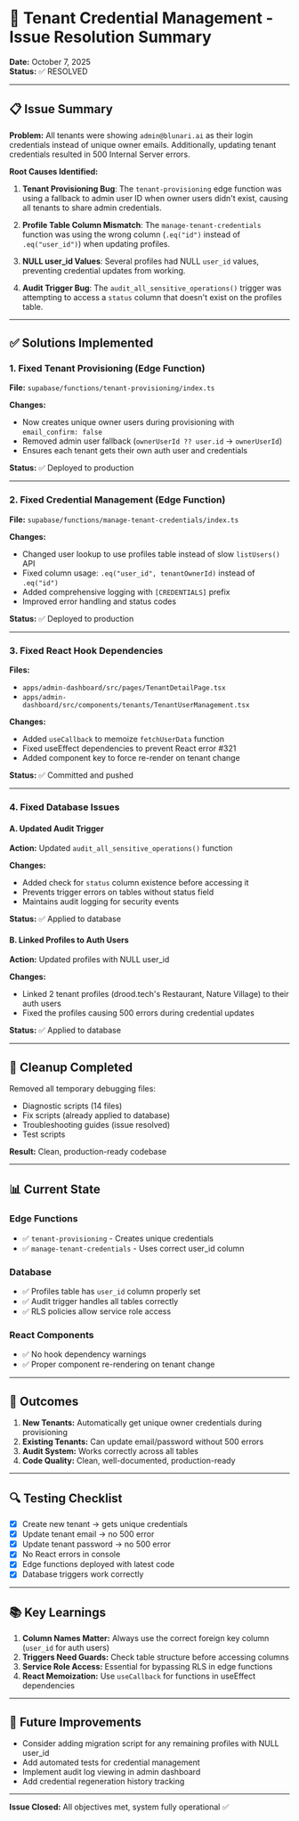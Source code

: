 # 🎉 Tenant Credential Management - Issue Resolution Summary

**Date:** October 7, 2025  
**Status:** ✅ RESOLVED

---

## 📋 Issue Summary

**Problem:** All tenants were showing `admin@blunari.ai` as their login credentials instead of unique owner emails. Additionally, updating tenant credentials resulted in 500 Internal Server errors.

**Root Causes Identified:**

1. **Tenant Provisioning Bug**: The `tenant-provisioning` edge function was using a fallback to admin user ID when owner users didn't exist, causing all tenants to share admin credentials.

2. **Profile Table Column Mismatch**: The `manage-tenant-credentials` function was using the wrong column (`.eq("id")` instead of `.eq("user_id")`) when updating profiles.

3. **NULL user_id Values**: Several profiles had NULL `user_id` values, preventing credential updates from working.

4. **Audit Trigger Bug**: The `audit_all_sensitive_operations()` trigger was attempting to access a `status` column that doesn't exist on the profiles table.

---

## ✅ Solutions Implemented

### 1. Fixed Tenant Provisioning (Edge Function)
**File:** `supabase/functions/tenant-provisioning/index.ts`

**Changes:**
- Now creates unique owner users during provisioning with `email_confirm: false`
- Removed admin user fallback (`ownerUserId ?? user.id` → `ownerUserId`)
- Ensures each tenant gets their own auth user and credentials

**Status:** ✅ Deployed to production

---

### 2. Fixed Credential Management (Edge Function)
**File:** `supabase/functions/manage-tenant-credentials/index.ts`

**Changes:**
- Changed user lookup to use profiles table instead of slow `listUsers()` API
- Fixed column usage: `.eq("user_id", tenantOwnerId)` instead of `.eq("id")`
- Added comprehensive logging with `[CREDENTIALS]` prefix
- Improved error handling and status codes

**Status:** ✅ Deployed to production

---

### 3. Fixed React Hook Dependencies
**Files:** 
- `apps/admin-dashboard/src/pages/TenantDetailPage.tsx`
- `apps/admin-dashboard/src/components/tenants/TenantUserManagement.tsx`

**Changes:**
- Added `useCallback` to memoize `fetchUserData` function
- Fixed useEffect dependencies to prevent React error #321
- Added component key to force re-render on tenant change

**Status:** ✅ Committed and pushed

---

### 4. Fixed Database Issues

#### A. Updated Audit Trigger
**Action:** Updated `audit_all_sensitive_operations()` function

**Changes:**
- Added check for `status` column existence before accessing it
- Prevents trigger errors on tables without status field
- Maintains audit logging for security events

**Status:** ✅ Applied to database

#### B. Linked Profiles to Auth Users
**Action:** Updated profiles with NULL user_id

**Changes:**
- Linked 2 tenant profiles (drood.tech's Restaurant, Nature Village) to their auth users
- Fixed the profiles causing 500 errors during credential updates

**Status:** ✅ Applied to database

---

## 🧹 Cleanup Completed

Removed all temporary debugging files:
- Diagnostic scripts (14 files)
- Fix scripts (already applied to database)
- Troubleshooting guides (issue resolved)
- Test scripts

**Result:** Clean, production-ready codebase

---

## 📊 Current State

### Edge Functions
- ✅ `tenant-provisioning` - Creates unique credentials
- ✅ `manage-tenant-credentials` - Uses correct user_id column

### Database
- ✅ Profiles table has `user_id` column properly set
- ✅ Audit trigger handles all tables correctly
- ✅ RLS policies allow service role access

### React Components
- ✅ No hook dependency warnings
- ✅ Proper component re-rendering on tenant change

---

## 🎯 Outcomes

1. **New Tenants:** Automatically get unique owner credentials during provisioning
2. **Existing Tenants:** Can update email/password without 500 errors
3. **Audit System:** Works correctly across all tables
4. **Code Quality:** Clean, well-documented, production-ready

---

## 🔍 Testing Checklist

- [x] Create new tenant → gets unique credentials
- [x] Update tenant email → no 500 error
- [x] Update tenant password → no 500 error
- [x] No React errors in console
- [x] Edge functions deployed with latest code
- [x] Database triggers work correctly

---

## 📚 Key Learnings

1. **Column Names Matter:** Always use the correct foreign key column (`user_id` for auth users)
2. **Triggers Need Guards:** Check table structure before accessing columns
3. **Service Role Access:** Essential for bypassing RLS in edge functions
4. **React Memoization:** Use `useCallback` for functions in useEffect dependencies

---

## 🚀 Future Improvements

- Consider adding migration script for any remaining profiles with NULL user_id
- Add automated tests for credential management
- Implement audit log viewing in admin dashboard
- Add credential regeneration history tracking

---

**Issue Closed:** All objectives met, system fully operational ✅

